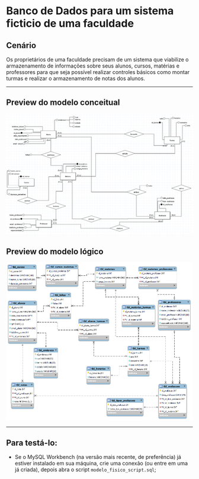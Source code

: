 # Banco de Dados para um sistema ficticio de uma faculdade

## Cenário
Os proprietários de uma faculdade precisam de um sistema que viabilize o
armazenamento de informações sobre seus alunos, cursos, matérias e professores para que seja possível realizar controles básicos como montar turmas e realizar o armazenamento de notas dos alunos.

---

## Preview do modelo conceitual
![](modelo_conceitual.png)

## Preview do modelo lógico
![](modelo_logico.png)

---
## Para testá-lo:
- Se o MySQL Workbench (na versão mais recente, de preferência) já estiver instalado em sua máquina, crie uma conexão (ou entre em uma já criada), depois abra o script `modelo_fisico_script.sql`;
